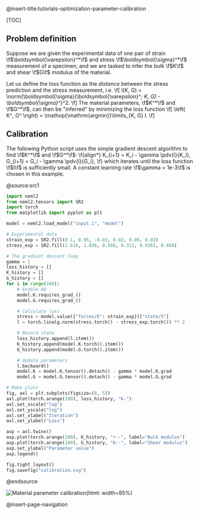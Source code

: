@insert-title:tutorials-optimization-parameter-calibration

[TOC]

## Problem definition

Suppose we are given the experimental data of one pair of strain \f$\boldsymbol{\varepsilon}^*\f$ and stress \f$\boldsymbol{\sigma}^*\f$ measurement of a specimen, and we are tasked to infer the bulk \f$K\f$ and shear \f$G\f$ modulus of the material.

Let us define the loss function as the *distance* between the stress prediction and the stress measurement, i.e.
\f[
  l(K, G) = \norm{\boldsymbol{\sigma}(\boldsymbol{\varepsilon}^*; K, G) - \boldsymbol{\sigma}^*}^2.
\f]
The material parameters, \f$K^*\f$ and \f$G^*\f$, can then be "inferred" by minimizing the loss function
\f[
  \left( K^*, G^* \right) = \mathop{\mathrm{argmin}}\limits_{K, G} l.
\f]

## Calibration

The following Python script uses the simple gradient descent algorithm to find \f$K^*\f$ and \f$G^*\f$:
\f{align*}
  K_{i+1} = K_i - \gamma \pdv{l}{K_i},
  G_{i+1} = G_i - \gamma \pdv{l}{G_i},
\f}
which iterates until the loss function \f$l\f$ is sufficiently small. A constant learning rate \f$\gamma = 1e-3\f$ is chosen in this example.

@source:src1
```python
import neml2
from neml2.tensors import SR2
import torch
from matplotlib import pyplot as plt

model = neml2.load_model("input.i", "model")

# Experimental data
strain_exp = SR2.fill(0.1, 0.05, -0.03, 0.02, 0.06, 0.03)
stress_exp = SR2.fill(2.616, 1.836, 0.588, 0.312, 0.9361, 0.468)

# The gradient descent loop
gamma = 1
loss_history = []
K_history = []
G_history = []
for i in range(100):
    # Enable AD
    model.K.requires_grad_()
    model.G.requires_grad_()

    # Calculate loss
    stress = model.value({"forces/E": strain_exp})["state/S"]
    l = torch.linalg.norm(stress.torch() - stress_exp.torch()) ** 2

    # Record state
    loss_history.append(l.item())
    K_history.append(model.K.torch().item())
    G_history.append(model.G.torch().item())

    # Update parameters
    l.backward()
    model.K = model.K.tensor().detach() - gamma * model.K.grad
    model.G = model.G.tensor().detach() - gamma * model.G.grad

# Make plots
fig, axl = plt.subplots(figsize=(8, 5))
axl.plot(torch.arange(100), loss_history, "k-")
axl.set_xscale("log")
axl.set_yscale("log")
axl.set_xlabel("Iteration")
axl.set_ylabel("Loss")

axp = axl.twinx()
axp.plot(torch.arange(100), K_history, "r--", label="Bulk modulus")
axp.plot(torch.arange(100), G_history, "b--", label="Shear modulus")
axp.set_ylabel("Parameter value")
axp.legend()

fig.tight_layout()
fig.savefig("calibration.svg")
```
@endsource

![Material parameter calibration](tutorials/optimization/parameter_calibration/calibration.svg){html: width=85%}

@insert-page-navigation
